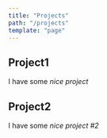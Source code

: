 ```yaml
---
title: "Projects"
path: "/projects"
template: "page"
---
```


## Project1

I have some *nice project*

## Project2

I have some *nice project #2*
